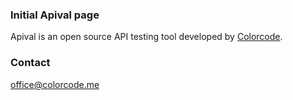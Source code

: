 ### Initial Apival page

Apival is an open source API testing tool developed by [Colorcode](http://www.colorcode.me).

### Contact

office@colorcode.me

